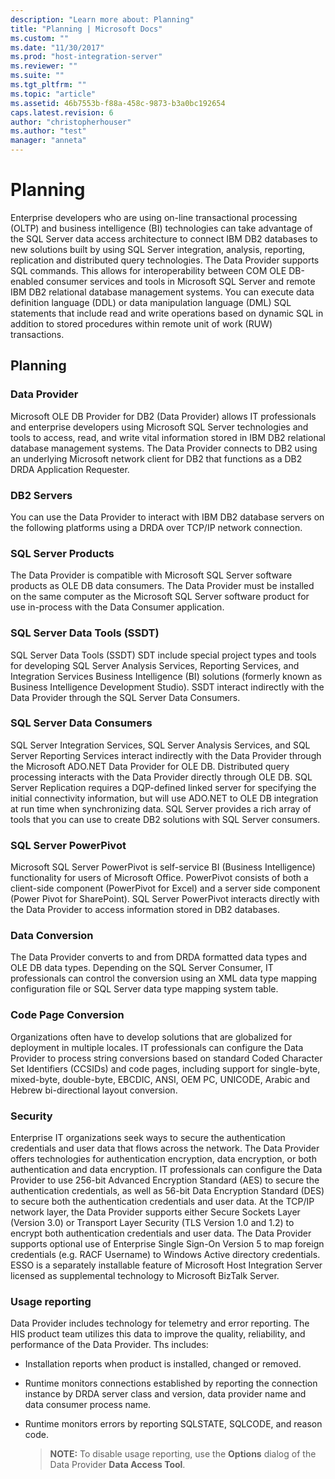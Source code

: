 ```yaml
---
description: "Learn more about: Planning"
title: "Planning | Microsoft Docs"
ms.custom: ""
ms.date: "11/30/2017"
ms.prod: "host-integration-server"
ms.reviewer: ""
ms.suite: ""
ms.tgt_pltfrm: ""
ms.topic: "article"
ms.assetid: 46b7553b-f88a-458c-9873-b3a0bc192654
caps.latest.revision: 6
author: "christopherhouser"
ms.author: "test"
manager: "anneta"
---
```

# Planning
Enterprise developers who are using on-line transactional processing (OLTP) and business intelligence (BI) technologies can take advantage of the SQL Server data access architecture to connect IBM DB2 databases to new solutions built by using SQL Server integration, analysis, reporting, replication and distributed query technologies. The Data Provider supports SQL commands. This allows for interoperability between COM OLE DB-enabled consumer services and tools in Microsoft SQL Server and remote IBM DB2 relational database management systems. You can execute data definition language (DDL) or data manipulation language (DML) SQL statements that include read and write operations based on dynamic SQL in addition to stored procedures within remote unit of work (RUW) transactions.  
  
## Planning   
  
### Data Provider  
 Microsoft OLE DB Provider for DB2 (Data Provider) allows IT professionals and enterprise developers using Microsoft SQL Server technologies and tools to access, read, and write vital information stored in IBM DB2 relational database management systems. The Data Provider connects to DB2 using an underlying Microsoft network client for DB2 that functions as a DB2 DRDA Application Requester.  
  
### DB2 Servers  
 You can use the Data Provider to interact with IBM DB2 database servers on the following platforms using a DRDA over TCP/IP network connection.  
  
### SQL Server Products  
 The Data Provider is compatible with Microsoft SQL Server software products as OLE DB data consumers. The Data Provider must be installed on the same computer as the Microsoft SQL Server software product for use in-process with the Data Consumer application.  
  
### SQL Server Data Tools (SSDT)  
 SQL Server Data Tools (SSDT) SDT include special project types and tools for developing SQL Server Analysis Services, Reporting Services, and Integration Services Business Intelligence (BI) solutions (formerly known as Business Intelligence Development Studio). SSDT interact indirectly with the Data Provider through the SQL Server Data Consumers.   
  
### SQL Server Data Consumers  
 SQL Server Integration Services, SQL Server Analysis Services, and SQL Server Reporting Services interact indirectly with the Data Provider through the Microsoft ADO.NET Data Provider for OLE DB. Distributed query processing interacts with the Data Provider directly through OLE DB. SQL Server Replication requires a DQP-defined linked server for specifying the initial connectivity information, but will use ADO.NET to OLE DB integration at run time when synchronizing data. SQL Server provides a rich array of tools that you can use to create DB2 solutions with SQL Server consumers.  
  
### SQL Server PowerPivot  
 Microsoft SQL Server PowerPivot is self-service BI (Business Intelligence) functionality for users of Microsoft Office. PowerPivot consists of both a client-side component (PowerPivot for Excel) and a server side component (Power Pivot for SharePoint). SQL Server PowerPivot interacts directly with the Data Provider to access information stored in DB2 databases.  
  
### Data Conversion  
 The Data Provider converts to and from DRDA formatted data types and OLE DB data types. Depending on the SQL Server Consumer, IT professionals can control the conversion using an XML data type mapping configuration file or SQL Server data type mapping system table.  
  
### Code Page Conversion  
 Organizations often have to develop solutions that are globalized for deployment in multiple locales. IT professionals can configure the Data Provider to process string conversions based on standard Coded Character Set Identifiers (CCSIDs) and code pages, including support for single-byte, mixed-byte, double-byte, EBCDIC, ANSI, OEM PC, UNICODE, Arabic and Hebrew bi-directional layout conversion.  
  
### Security  
 Enterprise IT organizations seek ways to secure the authentication credentials and user data that flows across the network. The Data Provider offers technologies for authentication encryption, data encryption, or both authentication and data encryption. IT professionals can configure the Data Provider to use 256-bit Advanced Encryption Standard (AES) to secure the authentication credentials, as well as 56-bit Data Encryption Standard (DES) to secure both the authentication credentials and user data. At the TCP/IP network layer, the Data Provider supports either Secure Sockets Layer (Version 3.0) or Transport Layer Security (TLS Version 1.0 and 1.2) to encrypt both authentication credentials and user data. The Data Provider supports optional use of Enterprise Single Sign-On Version 5 to map foreign credentials (e.g. RACF Username) to Windows Active directory credentials. ESSO is a separately installable feature of Microsoft Host Integration Server licensed as supplemental technology to Microsoft BizTalk Server.
 
### Usage reporting 
 Data Provider includes technology for telemetry and error reporting. The HIS product team utilizes this data to improve the quality, reliability, and performance of the Data Provider. Ths includes:
- Installation reports when product is installed, changed or removed.
- Runtime monitors connections established by reporting the connection instance by DRDA server class and version, data provider name and data consumer process name.
- Runtime monitors errors by reporting SQLSTATE, SQLCODE, and reason code.

  > **NOTE:** To disable usage reporting, use the **Options** dialog of the Data Provider **Data Access Tool**. 

